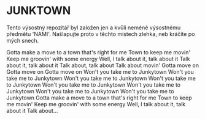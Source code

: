 ﻿# JUNKTOWN
Tento výsostný repozitář byl založen jen a kvůli neméně výsostnému předmětu 'NAMI'. Našlapujte proto v těchto místech zlehka, neb kráčíte po mých snech.

Gotta make a move to a town that's right for me
Town to keep me movin'
Keep me groovin' with some energy
Well, I talk about it, talk about it
Talk about it, talk about it
Talk about, talk about
Talk about movin'
Gotta move on
Gotta move on
Gotta move on
Won't you take me to
Junkytown
Won't you take me to
Junkytown
Won't you take me to
Junkytown
Won't you take me to
Junkytown
Won't you take me to
Junkytown
Won't you take me to
Junkytown
Won't you take me to
Junkytown
Won't you take me to
Junkytown
Gotta make a move to a town that's right for me
Town to keep me movin'
Keep me groovin' with some energy
Well, I talk about it, talk about it
Talk about…
